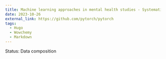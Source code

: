 ```yaml
---
title: Machine learning approaches in mental health studies - Systematic review of studies during the COVID-19 pandemic
date: 2023-10-26
external_link: https://github.com/pytorch/pytorch
tags:
  - Hugo
  - Wowchemy
  - Markdown
---
```

Status: Data composition


<!--more-->
